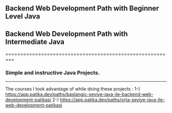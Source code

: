 ## Backend Web Development Path with Beginner Level Java
## Backend Web Development Path with Intermediate Java
=========================================================
### Simple and instructive Java Projects.
---------------------------------------------------------
The courses I took advantage of while doing these projects :
1-) https://app.patika.dev/paths/baslangic-seviye-java-ile-backend-web-development-patikasi
2-) https://app.patika.dev/paths/orta-seviye-java-ile-web-development-patikasi
